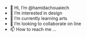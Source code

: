 - 👋 Hi, I’m @hamidachouaiech
- 👀 I’m interested in design
- 🌱 I’m currently learning arts
- 💞️ I’m looking to collaborate on line
- 📫 How to reach me ...

<!---
hamidachouaiech/hamidachouaiech is a ✨ special ✨ repository because its `README.md` (this file) appears on your GitHub profile.
You can click the Preview link to take a look at your changes.
--->
